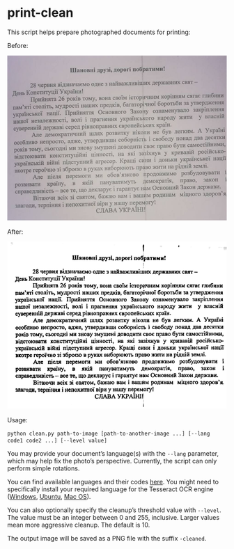 # print-clean

This script helps prepare photographed documents for printing:

Before:

![before](/demo/demo.jpg)

After:

![after](/demo/demo-cleaned.png)

Usage:

```
python clean.py path-to-image [path-to-another-image ...] [--lang code1 code2 ...] [--level value]
```

You may provide your document’s language(s) with the `--lang` parameter, which may help fix the photo’s perspective. Currently, the script can only perform simple rotations.

You can find available languages and their codes [here](https://tesseract-ocr.github.io/tessdoc/Data-Files-in-different-versions.html). You might need to specifically install your required language for the Tesseract OCR engine ([Windows](https://stackoverflow.com/a/69958671/430083), [Ubuntu](https://askubuntu.com/a/798492/1064838), [Mac OS](https://stackoverflow.com/a/60595075/430083)).

You can also optionally specify the cleanup’s threshold value with `--level`. The value must be an integer between 0 and 255, inclusive. Larger values mean more aggressive cleanup. The default is 10.

The output image will be saved as a PNG file with the suffix `-cleaned`.